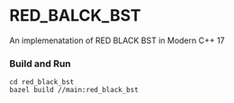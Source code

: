 # RED_BALCK_BST
An implemenatation of RED BLACK BST in Modern C++ 17

### Build and Run
```
cd red_black_bst
bazel build //main:red_black_bst
```
